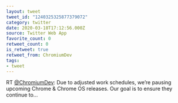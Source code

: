 ```yaml
---
layout: tweet
tweet_id: "1240325325877379072"
category: twitter
date: 2020-03-18T17:12:56.000Z
source: Twitter Web App
favorite_count: 0
retweet_count: 0
is_retweet: true
retweet_from: ChromiumDev
tags:
- tweet
---
```


RT [@ChromiumDev](https://twitter.com/@ChromiumDev): Due to adjusted work schedules, we’re pausing upcoming Chrome &amp; Chrome OS releases. Our goal is to ensure they continue to…
